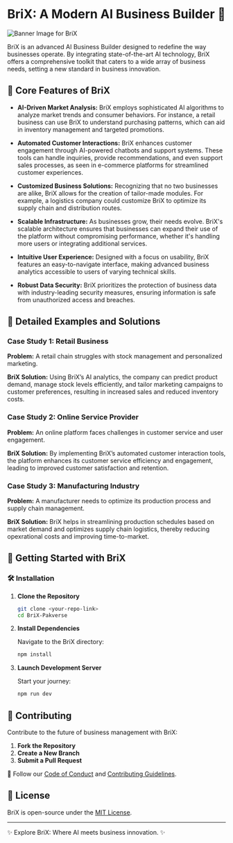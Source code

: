 # BriX: A Modern AI Business Builder 🚀

![Banner Image for BriX](banner-image-url)  <!-- Add a relevant banner image -->

BriX is an advanced AI Business Builder designed to redefine the way businesses operate. By integrating state-of-the-art AI technology, BriX offers a comprehensive toolkit that caters to a wide array of business needs, setting a new standard in business innovation.

## 🌟 Core Features of BriX

- **AI-Driven Market Analysis:** BriX employs sophisticated AI algorithms to analyze market trends and consumer behaviors. For instance, a retail business can use BriX to understand purchasing patterns, which can aid in inventory management and targeted promotions.

- **Automated Customer Interactions:** BriX enhances customer engagement through AI-powered chatbots and support systems. These tools can handle inquiries, provide recommendations, and even support sales processes, as seen in e-commerce platforms for streamlined customer experiences.

- **Customized Business Solutions:** Recognizing that no two businesses are alike, BriX allows for the creation of tailor-made modules. For example, a logistics company could customize BriX to optimize its supply chain and distribution routes.

- **Scalable Infrastructure:** As businesses grow, their needs evolve. BriX's scalable architecture ensures that businesses can expand their use of the platform without compromising performance, whether it's handling more users or integrating additional services.

- **Intuitive User Experience:** Designed with a focus on usability, BriX features an easy-to-navigate interface, making advanced business analytics accessible to users of varying technical skills.

- **Robust Data Security:** BriX prioritizes the protection of business data with industry-leading security measures, ensuring information is safe from unauthorized access and breaches.

## 🚀 Detailed Examples and Solutions

### Case Study 1: Retail Business

**Problem:** A retail chain struggles with stock management and personalized marketing.

**BriX Solution:** Using BriX’s AI analytics, the company can predict product demand, manage stock levels efficiently, and tailor marketing campaigns to customer preferences, resulting in increased sales and reduced inventory costs.

### Case Study 2: Online Service Provider

**Problem:** An online platform faces challenges in customer service and user engagement.

**BriX Solution:** By implementing BriX’s automated customer interaction tools, the platform enhances its customer service efficiency and engagement, leading to improved customer satisfaction and retention.

### Case Study 3: Manufacturing Industry

**Problem:** A manufacturer needs to optimize its production process and supply chain management.

**BriX Solution:** BriX helps in streamlining production schedules based on market demand and optimizes supply chain logistics, thereby reducing opexrational costs and improving time-to-market.

## 🌟 Getting Started with BriX

### 🛠️ Installation

1. **Clone the Repository**

    ```bash
    git clone <your-repo-link>
    cd BriX-Pakverse
    ```

2. **Install Dependencies**

    Navigate to the BriX directory:

    ```bash
    npm install
    ```

3. **Launch Development Server**

    Start your journey:

    ```bash
    npm run dev
    ```

## 🤝 Contributing

Contribute to the future of business management with BriX:

1. **Fork the Repository**
2. **Create a New Branch**
3. **Submit a Pull Request**

📜 Follow our [Code of Conduct](link-to-code-of-conduct) and [Contributing Guidelines](link-to-contributing-guidelines).

## 📃 License

BriX is open-source under the [MIT License](LICENSE.md).

---

✨ Explore BriX: Where AI meets business innovation. ✨
